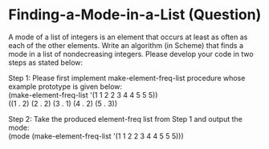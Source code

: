 # Finding-a-Mode-in-a-List (Question)

A mode of a list of integers is an element that occurs at least as often as each of the other elements. Write an algorithm (in Scheme) that finds a mode in a list of nondecreasing integers. Please develop your code in two steps as stated below:  

Step 1: Please first implement make-element-freq-list procedure whose example prototype is given below:  
(make-element-freq-list '(1 1 2 2 3 4 4 5 5 5))  
((1 . 2) (2 . 2) (3 . 1) (4 . 2) (5 . 3))  


Step 2: Take the produced element-freq list from Step 1 and output the mode:   
(mode (make-element-freq-list '(1 1 2 2 3 4 4 5 5 5))) 
